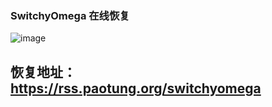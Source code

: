 ### SwitchyOmega 在线恢复
![image](https://user-images.githubusercontent.com/51699445/169664651-18794631-c929-4175-88fe-cec1e26c79ab.png)
## 恢复地址：https://rss.paotung.org/switchyomega
